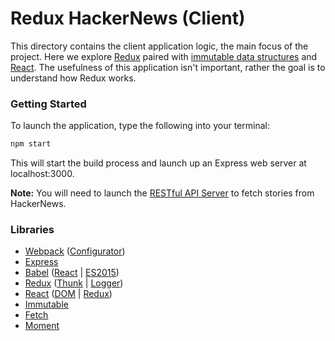 # Redux HackerNews (Client)

This directory contains the client application logic, the main focus of the project. Here we explore [Redux](https://www.npmjs.com/package/redux) paired with [immutable data structures](https://www.npmjs.com/package/immutable) and [React](https://www.npmjs.com/package/react). The usefulness of this application isn't important, rather the goal is to understand how Redux works.

### Getting Started

To launch the application, type the following into your terminal:

```bash
npm start
```

This will start the build process and launch up an Express web server at localhost:3000.

__Note:__ You will need to launch the [RESTful API Server](/server) to fetch stories from HackerNews.

### Libraries

- [Webpack](https://www.npmjs.com/package/webpack) ([Configurator](https://www.npmjs.com/package/webpack-configurator))
- [Express](https://www.npmjs.com/package/express)
- [Babel](https://www.npmjs.com/package/babel) ([React](https://www.npmjs.com/package/babel-preset-react) | [ES2015](https://www.npmjs.com/package/babel-preset-es2015))
- [Redux](https://www.npmjs.com/package/redux) ([Thunk](https://www.npmjs.com/package/redux-thunk) | [Logger](https://www.npmjs.com/package/redux-logger))
- [React](https://www.npmjs.com/package/react) ([DOM](https://www.npmjs.com/package/react-dom) | [Redux](https://www.npmjs.com/package/react-redux))
- [Immutable](https://www.npmjs.com/package/immutable)
- [Fetch](https://www.npmjs.com/package/isomorphic-fetch)
- [Moment](https://www.npmjs.com/package/moment)

